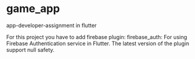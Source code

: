 # game_app
app-developer-assignment in flutter

For this project you have to add firebase plugin:
firebase_auth: For using Firebase Authentication service in Flutter.
The latest version of the plugin support null safety.
